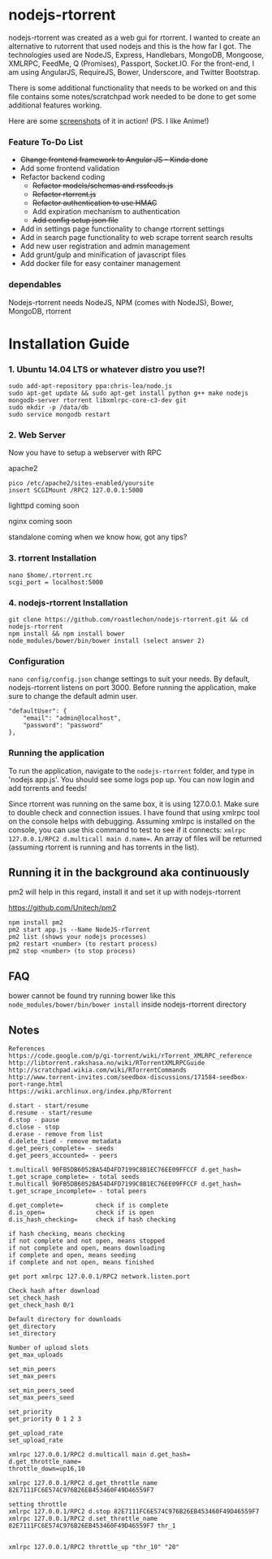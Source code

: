 # nodejs-rtorrent
nodejs-rtorrent was created as a web gui for rtorrent. I wanted to create an alternative to rutorrent that used nodejs and this is the how far I got. The technologies used are NodeJS, Express, Handlebars, MongoDB, Mongoose, XMLRPC, FeedMe, Q (Promises), Passport, Socket.IO. For the front-end, I am using AngularJS, RequireJS, Bower, Underscore, and Twitter Bootstrap.

There is some additional functionality that needs to be worked on and this file contains some notes/scratchpad work needed to be done to get some additional features working.

Here are some [screenshots](http://imgur.com/a/OVQoQ) of it in action! (PS. I like Anime!)

### Feature To-Do List
* ~~Change frontend framework to Angular JS - Kinda done~~
* Add some frontend validation
* Refactor backend coding
	* ~~Refactor models/schemas and rssfeeds.js~~
	* ~~Refactor rtorrent.js~~
	* ~~Refactor authentication to use HMAC~~
	* Add expiration mechanism to authentication
	* ~~Add config setup json file~~
* Add in settings page functionality to change rtorrent settings
* Add in search page functionality to web scrape torrent search results
* Add new user registration and admin management
* Add grunt/gulp and minification of javascript files 
* Add docker file for easy container management

### dependables
Nodejs-rtorrent needs NodeJS, NPM (comes with NodeJS), Bower, MongoDB, rtorrent

# Installation Guide

### 1. Ubuntu 14.04 LTS or whatever distro you use?!
```
sudo add-apt-repository ppa:chris-lea/node.js
sudo apt-get update && sudo apt-get install python g++ make nodejs mongodb-server rtorrent libxmlrpc-core-c3-dev git
sudo mkdir -p /data/db
sudo service mongodb restart
```
### 2. Web Server 
Now you have to setup a webserver with RPC

apache2
```
pico /etc/apache2/sites-enabled/yoursite
insert SCGIMount /RPC2 127.0.0.1:5000
```

lighttpd
coming soon

nginx 
coming soon

standalone
coming when we know how, got any tips?

### 3. rtorrent Installation
```
nano $home/.rtorrent.rc
scgi_port = localhost:5000
```
### 4. nodejs-rtorrent Installation
```
git clone https://github.com/roastlechon/nodejs-rtorrent.git && cd nodejs-rtorrent
npm install && npm install bower
node_modules/bower/bin/bower install (select answer 2)

```

### Configuration
`nano config/config.json`
change settings to suit your needs. By default, nodejs-rtorrent listens on port 3000. Before running the application, make sure to change the default admin user.

```
"defaultUser": {
	"email": "admin@localhost",
	"password": "password"
},
```
### Running the application
To run the application, navigate to the `nodejs-rtorrent` folder, and type in 'nodejs app.js'. You should see some logs pop up. You can now login and add torrents and feeds!

Since rtorrent was running on the same box, it is using 127.0.0.1. Make sure to double check and connection issues. I have found that using xmlrpc tool on the console helps with debugging. Assuming xmlrpc is installed on the console, you can use this command to test to see if it connects: `xmlrpc 127.0.0.1/RPC2 d.multicall main d.name=`. An array of files will be returned (assuming rtorrent is running and has torrents in the list).

## Running it in the background aka continuously
pm2 will help in this regard, install it and set it up with nodejs-rtorrent

https://github.com/Unitech/pm2
```
npm install pm2
pm2 start app.js --Name NodeJS-rTorrent
pm2 list (shows your nodejs processes)
pm2 restart <number> (to restart process)
pm2 stop <number> (to stop process)

```

## FAQ
bower cannot be found
try running bower like this `node_modules/bower/bin/bower install` inside nodejs-rtorrent directory

## Notes


```
References
https://code.google.com/p/gi-torrent/wiki/rTorrent_XMLRPC_reference
http://libtorrent.rakshasa.no/wiki/RTorrentXMLRPCGuide
http://scratchpad.wikia.com/wiki/RTorrentCommands
http://www.torrent-invites.com/seedbox-discussions/171584-seedbox-port-range.html
https://wiki.archlinux.org/index.php/RTorrent

d.start - start/resume
d.resume - start/resume
d.stop - pause
d.close - stop
d.erase - remove from list
d.delete_tied - remove metadata
d.get_peers_complete= - seeds
d.get_peers_accounted= - peers

t.multicall 90FB5DB6052BA54D4FD7199C8B1EC76EE09FFCCF d.get_hash= t.get_scrape_complete= - total seeds
t.multicall 90FB5DB6052BA54D4FD7199C8B1EC76EE09FFCCF d.get_hash= t.get_scrape_incomplete= - total peers

d.get_complete=         check if is complete
d.is_open=				check if is open
d.is_hash_checking= 	check if hash checking

if hash checking, means checking
if not complete and not open, means stopped
if not complete and open, means downloading
if complete and open, means seeding
if complete and not open, means finished

get port xmlrpc 127.0.0.1/RPC2 network.listen.port

Check hash after download
set_check_hash
get_check_hash 0/1

Default directory for downloads
get_directory
set_directory

Number of upload slots
get_max_uploads

set_min_peers
set_max_peers

set_min_peers_seed
set_max_peers_seed

set_priority
get_priority 0 1 2 3

get_upload_rate
set_upload_rate

xmlrpc 127.0.0.1/RPC2 d.multicall main d.get_hash= d.get_throttle_name=
throttle_down=up16,10

xmlrpc 127.0.0.1/RPC2 d.get_throttle_name 82E7111FC6E574C976B26EB453460F49D46559F7

setting throttle
xmlrpc 127.0.0.1/RPC2 d.stop 82E7111FC6E574C976B26EB453460F49D46559F7
xmlrpc 127.0.0.1/RPC2 d.set_throttle_name 82E7111FC6E574C976B26EB453460F49D46559F7 thr_1   


xmlrpc 127.0.0.1/RPC2 throttle_up "thr_10" "20"
```
